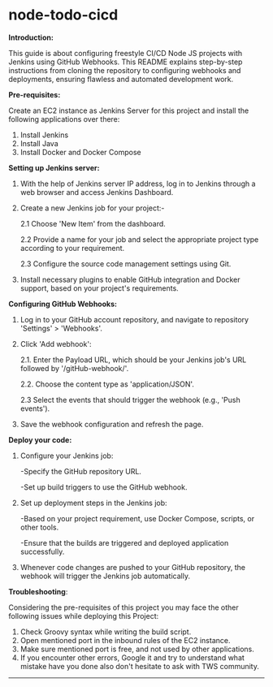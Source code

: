 # node-todo-cicd

**Introduction:**

This guide is about configuring freestyle CI/CD Node JS projects with Jenkins using GitHub Webhooks. This README explains step-by-step instructions from cloning the repository to configuring webhooks and deployments, ensuring flawless and automated development work. 

**Pre-requisites:**

Create an EC2 instance as Jenkins Server for this project and install the following applications over there:
1. Install Jenkins
2. Install Java
3. Install Docker and Docker Compose

**Setting up Jenkins server:**

1. With the help of Jenkins server IP address, log in to Jenkins through a web browser and access Jenkins Dashboard.
2. Create a new Jenkins job for your project:-

   2.1 Choose 'New Item' from the dashboard.
   
   2.2 Provide a name for your job and select the appropriate project type according to your requirement.

   2.3 Configure the source code management settings using Git.

4. Install necessary plugins to enable GitHub integration and Docker support, based on your project's requirements.

**Configuring GitHub Webhooks:**

1. Log in to your GitHub account repository, and navigate to repository 'Settings' > 'Webhooks'.
2. Click 'Add webhook':

   2.1. Enter the Payload URL, which should be your Jenkins job's URL followed by '/gitHub-webhook/'.

   2.2. Choose the content type as 'application/JSON'.

   2.3 Select the events that should trigger the webhook (e.g., 'Push events').  

3. Save the webhook configuration and refresh the page.

**Deploy your code:**

1. Configure your Jenkins job:

   -Specify the GitHub repository URL.

   -Set up build triggers to use the GitHub webhook.

2. Set up deployment steps in the Jenkins job:

   -Based on your project requirement, use Docker Compose, scripts, or other tools.

   -Ensure that the builds are triggered and deployed  application successfully.

3. Whenever code changes are pushed to your GitHub repository, the webhook will trigger the Jenkins job automatically.

**Troubleshooting**:

Considering the pre-requisites of this project you may face the other following issues while deploying this Project:

1. Check Groovy syntax while writing the build script.
2. Open mentioned port in the inbound rules of the EC2 instance.
3. Make sure mentioned port is free, and not used by other applications.
4. If you encounter other errors, Google it and try to understand what mistake have you done also don't hesitate to ask with TWS community.

--------------------------------------------------------------------------------------------





